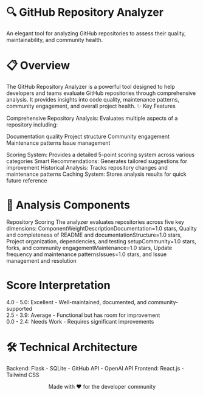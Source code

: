 # 🔍 GitHub Repository Analyzer

An elegant tool for analyzing GitHub repositories to assess their quality, maintainability, and community health.

# 📋 Overview
The GitHub Repository Analyzer is a powerful tool designed to help developers and teams evaluate GitHub repositories through comprehensive analysis. It provides insights into code quality, maintenance patterns, community engagement, and overall project health.
✨ Key Features

Comprehensive Repository Analysis: Evaluates multiple aspects of a repository including:

Documentation quality
Project structure
Community engagement
Maintenance patterns
Issue management


Scoring System: Provides a detailed 5-point scoring system across various categories
Smart Recommendations: Generates tailored suggestions for improvement
Historical Analysis: Tracks repository changes and maintenance patterns
Caching System: Stores analysis results for quick future reference

# 🔬 Analysis Components
Repository Scoring
The analyzer evaluates repositories across five key dimensions:
ComponentWeightDescriptionDocumentation=1.0 stars, Quality and completeness of README and documentationStructure=1.0 stars, Project organization, dependencies, and testing setupCommunity=1.0 stars, forks, and community engagementMaintenance=1.0 stars, Update frequency and maintenance patternsIssues=1.0 stars, and Issue management and resolution

# Score Interpretation

4.0 - 5.0: Excellent - Well-maintained, documented, and community-supported  
2.5 - 3.9: Average - Functional but has room for improvement  
0.0 - 2.4: Needs Work - Requires significant improvements

# 🛠 Technical Architecture
Backend:   Flask - SQLite - GitHub API - OpenAI API
Frontend:  React.js - Tailwind CSS 


<p align="center">Made with ❤️ for the developer community</p>
